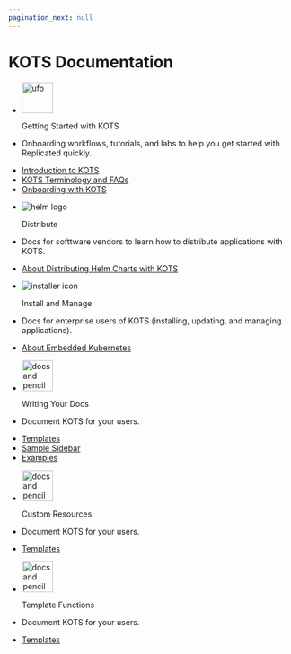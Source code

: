 ```yaml
---
pagination_next: null
---  
```


# KOTS Documentation

<section class="tile__container">
<ul id="kots">
    <li class="tile__header">
        <img src="/images/icons/alien_vault_black.png" alt="ufo" width="55px" height="55px"></img>
        <p>Getting Started with KOTS</p>
    </li>
    <li>
        <p>Onboarding workflows, tutorials, and labs to help you get started with Replicated quickly.</p>
    </li>
    <li>
      <a href="intro-kots">Introduction to KOTS</a>
    </li>
    <li>
      <a href="/vendor/kots-faq">KOTS Terminology and FAQs</a>
    </li>
    <li>
      <a href="/vendor/distributing-workflow">Onboarding with KOTS</a>
    </li>
  </ul>
</section>
<section class="tile__container">
  <ul id="kots">
    <li class="tile__header">
        <img src="" alt="helm logo" id="helm"></img>
        <p>Distribute</p>
    </li>
    <li>
        <p>Docs for softtware vendors to learn how to distribute applications with KOTS.</p>
    </li>
    <li>
      <a href="/vendor/helm-native-about">About Distributing Helm Charts with KOTS</a>
    </li>
  </ul>
  <ul id="kots">
    <li class="tile__header">
        <img src="" alt="installer icon"></img>
        <p>Install and Manage</p>
    </li>
    <li>
        <p>Docs for enterprise users of KOTS (installing, updating, and managing applications).</p>
    </li>
    <li>
      <a href="/vendor/embedded-kubernetes-overview">About Embedded Kubernetes</a>
    </li>
  </ul>
</section>
<section class="tile__container">
<ul id="kots">
    <li class="tile__header">
        <img src="/images/icons/create.png" alt="docs and pencil" width="55px" height="55px"></img>
        <p>Writing Your Docs</p>
    </li>
    <li>
        <p>Document KOTS for your users. </p>
    </li>
    <li>
      <a href="/vendor/tutorial-kots-helm-setup">Templates</a>
    </li>
    <li>
      <a href="/vendor/tutorial-kots-helm-setup">Sample Sidebar</a>
    </li>
    <li>
      <a href="/vendor/tutorial-kots-helm-setup">Examples</a>
    </li>
  </ul>
</section>
<section class="tile__container">
<ul id="kots">
    <li class="tile__header">
        <img src="" alt="docs and pencil" width="55px" height="55px"></img>
        <p>Custom Resources</p>
    </li>
    <li>
        <p>Document KOTS for your users. </p>
    </li>
    <li>
      <a href="/vendor/tutorial-kots-helm-setup">Templates</a>
    </li>
  </ul>
  <ul id="kots">
    <li class="tile__header">
        <img src="" alt="docs and pencil" width="55px" height="55px"></img>
        <p>Template Functions</p>
    </li>
    <li>
        <p>Document KOTS for your users. </p>
    </li>
    <li>
      <a href="/vendor/tutorial-kots-helm-setup">Templates</a>
    </li>
  </ul>
</section>